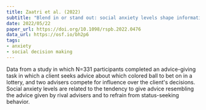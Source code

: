 ```yaml
---
title: Zaatri et al. (2022)
subtitle: "Blend in or stand out: social anxiety levels shape information-sharing strategies"
date: 2022/05/22
paper_url: https://doi.org/10.1098/rspb.2022.0476
data_url: https://osf.io/bh2p6
tags:
- anxiety
- social decision making
---
```


Data from a study in which N=331 participants completed an advice-giving task in which a client seeks advice about which colored ball to bet on in a lottery, and two advisers compete for influence over the client's decisions. Social anxiety levels are related to the tendency to give advice resembling the advice given by rival advisers and to refrain from status-seeking behavior.

